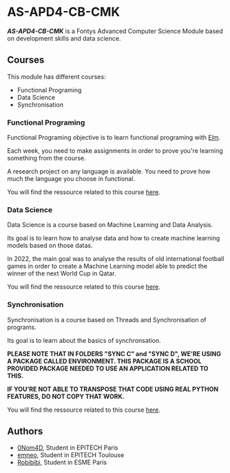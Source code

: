 # AS-APD4-CB-CMK

***AS-APD4-CB-CMK*** is a Fontys Advanced Computer Science Module based on development skills and data science.

## Courses

This module has different courses:

- Functional Programing
- Data Science
- Synchronisation

### Functional Programing

Functional Programing objective is to learn functional programing with [Elm](https://elm-lang.org/).

Each week, you need to make assignments in order to prove you're learning something from the course.

A research project on any language is available. You need to prove how much the language you choose in functional.

You will find the ressource related to this course [here](./FP/).

### Data Science

Data Science is a course based on Machine Learning and Data Analysis.

Its goal is to learn how to analyse data and how to create machine learning models based on those datas.

In 2022, the main goal was to analyse the results of old international football games in order to create a Machine Learning model able to predict the winner of the next World Cup in Qatar.

You will find the ressource related to this course [here](./DS/).

### Synchronisation

Synchronisation is a course based on Threads and Synchronisation of programs.

Its goal is to learn about the basics of synchronsation.

**PLEASE NOTE THAT IN FOLDERS "SYNC C" and "SYNC D", WE'RE USING A PACKAGE CALLED ENVIRONMENT. THIS PACKAGE IS A SCHOOL PROVIDED PACKAGE NEEDED TO USE AN APPLICATION RELATED TO THIS.**

**IF YOU'RE NOT ABLE TO TRANSPOSE THAT CODE USING REAL PYTHON FEATURES, DO NOT COPY THAT WORK.**

You will find the ressource related to this course [here](./SYNC/).

## Authors

- [0Nom4D](https://github.com/0Nom4D), Student in EPITECH Paris
- [emneo](https://github.com/emneo-dev), Student in EPITECH Toulouse
- [Robibibi](https://github.com/Robibibi), Student in ESME Paris
